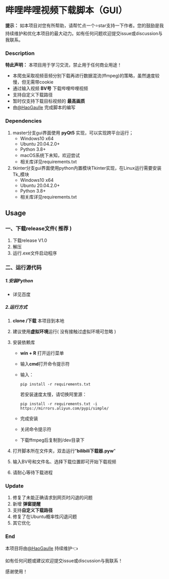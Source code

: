 # 哔哩哔哩视频下载脚本（GUI）

**提示：** 如本项目对您有所帮助，请帮忙点一个⭐star支持一下作者。您的鼓励是我持续维护和优化本项目的最大动力。如有任何问题欢迎提交issue或discussion与我联系。



### Description

**特此声明：** 本项目用于学习交流，禁止用于任何商业用途！

- 本爬虫采取视频音频分别下载再进行数据混流(ffmpeg)的策略，虽然速度较慢，但无需带cookie
- 通过输入视频 **BV号** 下载哔哩哔哩视频
- 支持自定义下载路径
- 暂时仅支持下载目标视频的 **最高画质**
- 由[@HaoGaulle](https://github.com/HaoGaulle) 完成脚本的编写



### Dependencies
1. master分支gui界面使用 **pyQt5** 实现，可以实现跨平台运行；
   - Windows10 x64 
   - Ubuntu 20.04.2.0+
   - Python 3.8+
   - macOS系统下未知，欢迎尝试
   - 相关库详见requirements.txt
2. tkinter分支gui界面使用python内置模块Tkinter实现，在Linux运行需要安装Tk_模块
   - Windows10 x64 
   - Ubuntu 20.04.2.0+
   - Python 3.8+
   - 相关库详见requirements.txt


## Usage

### 一、下载release文件( **推荐** )
1. 下载release V1.0
2. 解压
3. 运行.exe文件启动程序

### 二、运行源代码
##### 1.安装Python
- 详见百度

##### 2.运行方式

1.  **clone /下载** 本项目到本地

2.  建议使用**虚拟环境**运行( 没有接触过虚拟环境可忽略 )

3.  安装依赖库

    - **win + R** 打开运行菜单
    - 输入**cmd**打开命令提示符
    - 输入：

        ```shell
        pip install -r requirements.txt
        ```
        若安装速度太慢，请切换阿里源：
        ```shell
        pip install -r requirements.txt -i https://mirrors.aliyun.com/pypi/simple/
        ```
    - 完成安装
    - 关闭命令提示符
    - 下载ffmpeg后复制到/dev目录下

4. 打开脚本所在文件夹，双击运行"**bilibili下载器.pyw**"

5. 输入BV号和文件名、选择下载位置即可开始下载视频

6. 请耐心等待下载进程

### Update
1. 修复了未能正确请求到网页时闪退的问题
2. 新增 **弹窗提醒**
3. 支持**自定义下载路径**
4. 修复了在Ubuntu概率性闪退问题
5. 其它优化

### End

本项目将由[@HaoGaulle](https://github.com/HaoGaulle) 持续维护:point_left:

如有任何问题或建议欢迎提交issue或discussion与我联系！

感谢使用！
